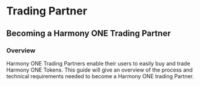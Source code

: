 # Trading Partner

## Becoming a Harmony ONE Trading Partner

### Overview

Harmony ONE Trading Partners enable their users to easily buy and trade Harmony ONE Tokens. This guide will give an overview of the process and technical requirements needed to become a Harmony ONE trading Partner.



